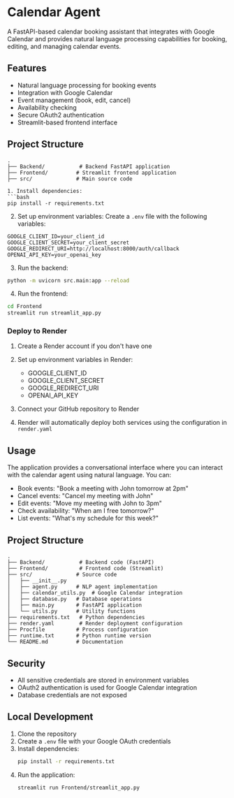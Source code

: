 # Calendar Agent

A FastAPI-based calendar booking assistant that integrates with Google Calendar and provides natural language processing capabilities for booking, editing, and managing calendar events.

## Features

- Natural language processing for booking events
- Integration with Google Calendar
- Event management (book, edit, cancel)
- Availability checking
- Secure OAuth2 authentication
- Streamlit-based frontend interface

## Project Structure

```
.
├── Backend/           # Backend FastAPI application
├── Frontend/         # Streamlit frontend application
├── src/              # Main source code

1. Install dependencies:
```bash
pip install -r requirements.txt
```

2. Set up environment variables:
Create a `.env` file with the following variables:
```
GOOGLE_CLIENT_ID=your_client_id
GOOGLE_CLIENT_SECRET=your_client_secret
GOOGLE_REDIRECT_URI=http://localhost:8000/auth/callback
OPENAI_API_KEY=your_openai_key
```

3. Run the backend:
```bash
python -m uvicorn src.main:app --reload
```

4. Run the frontend:
```bash
cd Frontend
streamlit run streamlit_app.py
```

### Deploy to Render

1. Create a Render account if you don't have one

2. Set up environment variables in Render:
   - GOOGLE_CLIENT_ID
   - GOOGLE_CLIENT_SECRET
   - GOOGLE_REDIRECT_URI
   - OPENAI_API_KEY

3. Connect your GitHub repository to Render

4. Render will automatically deploy both services using the configuration in `render.yaml`

## Usage

The application provides a conversational interface where you can interact with the calendar agent using natural language. You can:
- Book events: "Book a meeting with John tomorrow at 2pm"
- Cancel events: "Cancel my meeting with John"
- Edit events: "Move my meeting with John to 3pm"
- Check availability: "When am I free tomorrow?"
- List events: "What's my schedule for this week?"

## Project Structure

```
.
├── Backend/           # Backend code (FastAPI)
├── Frontend/          # Frontend code (Streamlit)
├── src/              # Source code
│   ├── __init__.py
│   ├── agent.py      # NLP agent implementation
│   ├── calendar_utils.py  # Google Calendar integration
│   ├── database.py   # Database operations
│   ├── main.py       # FastAPI application
│   └── utils.py      # Utility functions
├── requirements.txt   # Python dependencies
├── render.yaml        # Render deployment configuration
├── Procfile          # Process configuration
├── runtime.txt       # Python runtime version
└── README.md         # Documentation
```

## Security

- All sensitive credentials are stored in environment variables
- OAuth2 authentication is used for Google Calendar integration
- Database credentials are not exposed

## Local Development

1. Clone the repository
2. Create a `.env` file with your Google OAuth credentials
3. Install dependencies:
   ```bash
   pip install -r requirements.txt
   ```
4. Run the application:
   ```bash
   streamlit run Frontend/streamlit_app.py
   ```